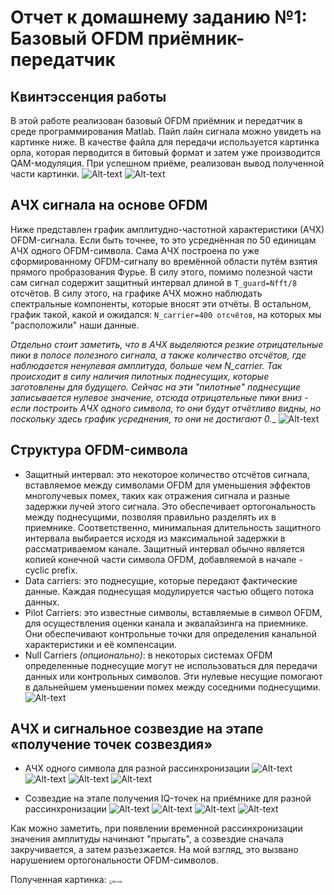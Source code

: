 # Отчет к домашнему заданию №1: Базовый OFDM приёмник-передатчик

## Квинтэссенция работы
В этой работе реализован базовый OFDM приёмник и передатчик в среде программирования Matlab. Пайп лайн сигнала можно увидеть на картинке ниже. В качестве файла для передачи используется картинка орла, которая перводится в битовый формат и затем уже производится QAM-модуляция. При успешном приёме, реализован вывод полученной части картинки.
![Alt-text](<graphs/task1.png>)
<img src="graphs/eagle.jpg" alt="Alt-text"  />

## АЧХ сигнала на основе OFDM
Ниже представлен график амплитудно-частотной характеристики (АЧХ) OFDM-сигнала. Если быть точнее, то это усреднённая по 50 единицам АЧХ одного OFDM-символа. Сама АЧХ построена по уже сформированному OFDM-сигналу во времённой области путём взятия прямого пробразования Фурье. В силу этого, помимо полезной части сам сигнал содержит защитный интервал длиной в `T_guard=Nfft/8` отсчётов. В силу этого, на графике АЧХ можно наблюдать спектральные компоненты, которые вносят эти отчёты. В остальном, график такой, какой и ожидался: `N_carrier=400 отсчётов`, на которых мы "расположили" наши данные. 

_Отдельно стоит заметить, что в АЧХ выделяются резкие отрицательные пики в полосе полезного сигнала, а также количество отсчётов, где наблюдается ненулевая амплитуда, больше чем N_carrier. Так происходит в силу наличия пилотных поднесущих, которые заготовлены для будущего. Сейчас на эти "пилотные" поднесущие записывается нулевое значение, отсюда отрицательные пики вниз - если построить АЧХ одного символа, то они будут отчётливо видны, но поскольку здесь график усреднения, то они не достигают 0.__
![Alt-text](<graphs/achx.png>)

## Cтруктура OFDM-символа
* Защитный интервал: это некоторое количество отсчётов сигнала, вставляемое между символами OFDM для уменьшения эффектов многолучевых помех, таких как отражения сигнала и разные задержки лучей этого сигнала. Это обеспечивает ортогональность между поднесущими, позволяя правильно разделять их в приемнике. Соответственно, минимальная длительность защитного интервала выбирается исходя из максимальной задержки в рассматриваемом канале. Защитный интервал обычно является копией конечной части символа OFDM, добавляемой в начале - cyclic prefix.
* Data carriers: это поднесущие, которые передают фактические данные. Каждая поднесущая модулируется частью общего потока данных.
* Pilot Carriers: это известные символы, вставляемые в символ OFDM, для осуществления оценки канала и эквалайзинга на приемнике. Они обеспечивают контрольные точки для определения канальной характеристики и её компенсации.
* Null Carriers _(опционально)_: в некоторых системах OFDM определенные поднесущие могут не использоваться для передачи данных или контрольных символов. Эти нулевые несущие помогают в дальнейшем уменьшении помех между соседними поднесущими.
![Alt-text](<graphs/symbol_structure_2.png>)

## АЧХ и сигнальное созвездие на этапе «получение точек созвездия»

* АЧХ одного символа для разной рассинхронизации
![Alt-text](<graphs/achx1.png>)
![Alt-text](<graphs/achx2.png>)
![Alt-text](<graphs/achx3.png>)
![Alt-text](<graphs/achx4.png>)

* Созвездие на этапе получения IQ-точек на приёмнике для разной рассинхронизации
![Alt-text](<graphs/scatter1.png>)
![Alt-text](<graphs/scatter2.png>)
![Alt-text](<graphs/scatter3.png>)
![Alt-text](<graphs/scatter4.png>)

Как можно заметить, при появлении временной рассинхронизации значения амплитуды начинают "прыгать", а созвездие сначала закручивается, а затем разъезжается. На мой взгляд, это вызвано нарушением ортогональности OFDM-символов.

Полученная картинка:
<img src="graphs/rx_pic.png" alt="Alt-text" style="zoom: 33%;" />